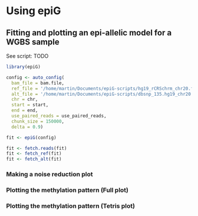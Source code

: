 # Using epiG

## Fitting and plotting an epi-allelic model for a WGBS sample

See script: TODO

```R
library(epiG)
```

```R
config <- auto_config(
  bam_file = bam.file,
  ref_file = '/home/martin/Documents/epiG-scripts/hg19_rCRSchrm_chr20.fa',
  alt_file = '/home/martin/Documents/epiG-scripts/dbsnp_135.hg19_chr20.fa',
  chr = chr,
  start = start,
  end = end,
  use_paired_reads = use_paired_reads,
  chunk_size = 150000,
  delta = 0.9)

fit <- epiG(config)
```

```R
fit <- fetch.reads(fit)
fit <- fetch_ref(fit)
fit <- fetch_alt(fit)
```

### Making a noise reduction plot

### Plotting the methylation pattern (Full plot)

### Plotting the methylation pattern (Tetris plot)
